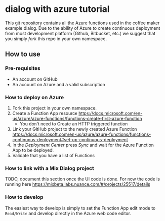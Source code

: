 # dialog with azure tutorial

This git repository contains all the Azure functions used in the coffee maker example dialog.
Due to the ability of Azure to create continuous deployment from most development platform (Github,
 Bitbucket, etc.) we suggest that you simply *fork* this repo in your own namespace.

## How to use

### Pre-requisites
- An account on GitHub
- An account on Azure and a valid subscription

### How to deploy on Azure

1. Fork this project in your own namespace.
2. Create a Function App resource https://docs.microsoft.com/en-us/azure/azure-functions/functions-create-first-azure-function
    * You don't need to Create an HTTP triggered function
3. Link your GitHub project to the newly created Azure Function https://docs.microsoft.com/en-us/azure/azure-functions/functions-continuous-deployment#set-up-continuous-deployment
4. In the *Deployment Center* press *Sync* and wait for the Azure Function App to be deployed.
5. Validate that you have a list of Functions

### How to link with a Mix Dialog project

TODO, document this section once the UI code is done.
For now the code is running here https://mixbeta.labs.nuance.com/#/projects/25517/details

### How to develop

The easiest way to develop is simply to set the Function App edit mode to `Read/Write` and develop directly in the Azure web code editor.
